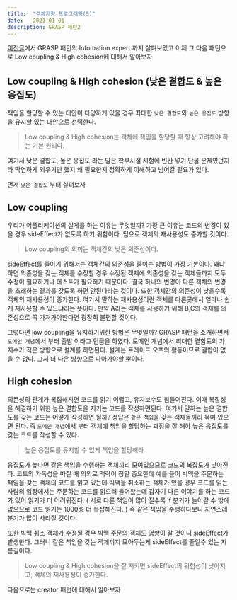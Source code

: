 ```yaml
---
title:  "객체지향 프로그래밍(5)"
date:   2021-01-01
description: GRASP 패턴2
---
```


[이전글](https://parkjungwoong.github.io/GRASP%ED%8C%A8%ED%84%B4/)에서 GRASP 패턴의 Infomation expert 까지 살펴보았고 이제 그 다음 패턴으로 Low coupling & High cohesion에 대해서 알아보자

## Low coupling & High cohesion (낮은 결합도 & 높은 응집도)
책임을 할당할 수 있는 대안이 다양하게 있을 경우 최대한 `낮은 결합도`와 `높은 응집도` 방향을 유지할 있는 대안으로 선택한다.

> Low coupling & High cohesion는 객체에 책임을 할당할 때 항상 고려해야 하는 기본 원리다.

여기서 낮은 결합도, 높은 응집도 라는 말은 학부시절 시험에 빈칸 넣기 단골 문제였던지라 막연하게 외우기만 했지 왜 필요한지 정확하게 이해하고 넘어갈 필요가 있다.

먼저 `낮은 결합도` 부터 살펴보자

## Low coupling
우리가 어플리케이션의 설계를 하는 이유는 무엇일까? 가장 큰 이유는 코드의 변경이 있을 경우 sideEffect가 없도록 하기 위함이다. 덤으로 객체의 재사용성도 증가할 것이다.

> Low coupling의 의미는 객체간의 낮은 의존성이다.

sideEffect를 줄이기 위해서는 객체간의 의존성을 줄이는 방법이 가장 기본이다.
왜냐하면 의존성을 갖는 객체를 수정할 경우 수정된 객체에 의존성을 갖는 객체들까지 모두 수정이 필요하거나 테스트가 필요하기 때문이다. 결국 하나의 변경이 다른 객체의 변경을 초래하는 결과를 갖도록 하면 안된다라는 것이다. 또한 객체간의 의존성이 낮을수록 객체의 재사용성이 증가한다.
여기서 말하는 재사용성이란 객체를 다른곳에서 얼마나 쉽게 재사용할 수 있느냐라는 뜻이다.
만약 A라는 객체를 사용하기 위해 B,C의 객체를 의존성으로 꼭 가져가야한다면 굉장히 불편할 것이다.

그렇다면 low coupling을 유지하기위한 방법은 무엇일까? GRASP 패턴을 소개하면서 `도메인 개념`에서 부터 출발 이라고 언급을 하였다. 도메인 개념에서 최대한 결합도의 가지수가 적은 방향으로 설계를 하면된다. 설계는 트레이드 오프의 활동이므로 결합이 없을 순 없다. 그저 더 나은 방향으로 나아가야할 뿐이다.

## High cohesion
의존성의 관계가 복잡해지면 코드를 읽기 어렵고, 유지보수도 힘들어진다.
이때 복잡성을 해결하기 위한 높은 결합도을 지키는 코드를 작성하면된다.
여기서 말하는 높은 결합도를 갖는 코드는 어떻게 작성하면 될까? 정답은 `같은 책임`을 갖는 객체들끼리 묶여 있으면 된다.
즉 `도메인 개념`에서 부터 객체에 책임을 할당하는 과정을 잘 해야 높은 응집도를 갖는 코드를 작성할 수 있다.

> 높은 응집도를 유지할 수 있게 책임을 할당해라

응집도가 높다면 같은 책임을 수행하는 객체끼리 모여있으므로 코드의 복잡도가 낮아진다.
코드의 가독성을 따질 때 의외로 맥략이 정말 중요한데 예를 들어 빅맥을 주문하는 책임을 갖는 객체의 코드를 읽고 있는데 빅맥을 취소하는 객체가 있을 경우 코드를 읽는 사람의 입장에서는 주문하는 코드를 읽으러 들어왔는데 갑자기 다른 이야기를 하는 코드가 있어 읽기가 더 어려워진다. ( 서로 다른 책임이 많아 질수록 if 분기가 늘어갈 수 밖에 없으므로 코드 읽기는 1000% 더 복잡해진다. )
즉 같은 책임을 수행하다보니 자연스레 분기가 많이 사라질 것이다.

또한 빅맥 취소 객체가 수정될 경우 빅맥 주문의 객체도 영향이 갈 것이니 sideEffect가 발생한다.
그러니 같은 책임을 갖는 객체끼지 모아두는게 sideEffect를 줄일수 있는 지름길이다.

> Low coupling & High cohesion을 잘 지키면 sideEffect의 위험성이 낮아지고, 객체의 재사용성이 증가한다.

다음으로는 creator 패턴에 대해서 알아보자